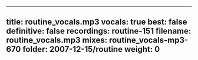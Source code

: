 
---
title: routine_vocals.mp3
vocals: true
best: false
definitive: false
recordings: routine-151
filename: routine_vocals.mp3
mixes: routine_vocals-mp3-670
folder: 2007-12-15/routine
weight: 0
---

